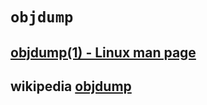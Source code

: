 # `objdump`



## [objdump(1) - Linux man page](https://linux.die.net/man/1/objdump)



## wikipedia [objdump](https://en.wikipedia.org/wiki/Objdump)

